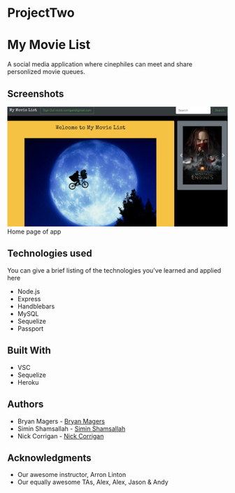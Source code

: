 
# ProjectTwo
# My Movie List

A social media application where cinephiles can meet and share personlized movie queues. 

## Screenshots
![Screenshot](/public/images/Screenshot.png)
Home page of app


## Technologies used
You can give a brief listing of the technologies you've learned and applied here
- Node.js
- Express
- Handblebars
- MySQL
- Sequelize
- Passport

## Built With

* VSC
* Sequelize
* Heroku

## Authors

*  Bryan Magers  - [Bryan Magers](https://github.com/bmagers)
*  Simin Shamsallah  - [Simin Shamsallah](https://github.com/siminshams)
*  Nick Corrigan  -   [Nick Corrigan](https://github.com/NBCorrigan) 


## Acknowledgments

* Our awesome instructor, Arron Linton
* Our equally awesome TAs, Alex, Alex, Jason & Andy
